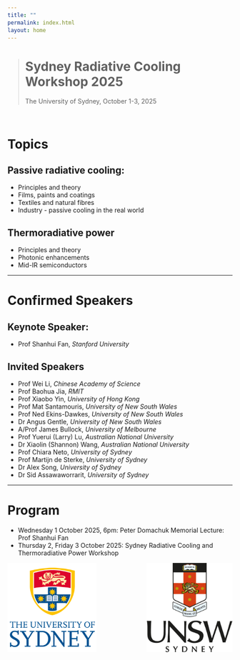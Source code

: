 ```yaml
---
title: ""
permalink: index.html
layout: home
---
```

> # Sydney Radiative Cooling Workshop 2025
> The University of Sydney, October 1-3, 2025
<p> <br></p>

# Topics
## Passive radiative cooling:
- Principles and theory 
- Films, paints and coatings
- Textiles and natural fibres
- Industry - passive cooling in the real world

## Thermoradiative power
- Principles and theory
- Photonic enhancements
- Mid-IR semiconductors

---

# Confirmed Speakers
## Keynote Speaker:
- Prof Shanhui Fan, *Stanford University*

## Invited Speakers
- Prof Wei Li, *Chinese Academy of Science*
- Prof Baohua Jia, *RMIT*
- Prof Xiaobo Yin, *University of Hong Kong*
- Prof Mat Santamouris, *University of New South Wales*
- Prof Ned Ekins-Dawkes, *University of New South Wales*
- Dr Angus Gentle, *University of New South Wales*
- A/Prof James Bullock, *University of Melbourne*
- Prof Yuerui (Larry) Lu, *Australian National University*
- Dr Xiaolin (Shannon) Wang, *Australian National University*
- Prof Chiara Neto, *University of Sydney*
- Prof Martijn de Sterke, *University of Sydney*
- Dr Alex Song, *University of Sydney*
- Dr Sid Assawaworrarit, *University of Sydney*

---

# Program
- Wednesday 1 October 2025, 6pm: Peter Domachuk Memorial Lecture: Prof Shanhui Fan
- Thursday 2, Friday 3 October 2025: Sydney Radiative Cooling and Thermoradiative Power Workshop 

<div align="center"><img src="/assets/sydlogo.png" height="200px" style="float: left"> <img src="/assets/new-UNSW-logo-png-vertical-crest.png" height="200px" style="float: right"></div>